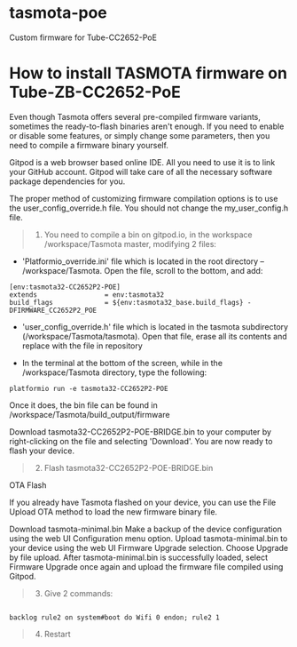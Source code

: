 # tasmota-poe
Custom firmware for Tube-CC2652-PoE

# How to install TASMOTA firmware on Tube-ZB-CC2652-PoE

Even though Tasmota offers several pre-compiled firmware variants, sometimes the ready-to-flash binaries aren't enough. If you need to enable or disable some features, or simply change some parameters, then you need to compile a firmware binary yourself.

Gitpod is a web browser based online IDE. All you need to use it is to link your GitHub account. Gitpod will take care of all the necessary software package dependencies for you.

The proper method of customizing firmware compilation options is to use the user_config_override.h file. You should not change the my_user_config.h file.

> 1. You need to compile a bin on gitpod.io, in the workspace /workspace/Tasmota master, modifying 2 files:

* 'Platformio_override.ini' file which is located in the root directory – /workspace/Tasmota. Open the file, scroll to the bottom, and add:
```
[env:tasmota32-CC2652P2-POE]
extends                 = env:tasmota32
build_flags             = ${env:tasmota32_base.build_flags} -DFIRMWARE_CC2652P2_POE
```


* 'user_config_override.h' file which is located in the tasmota subdirectory (/workspace/Tasmota/tasmota). Open that file, erase all its contents and replace with the file in repository

* In the terminal at the bottom of the screen, while in the /workspace/Tasmota directory, type the following:
```
platformio run -e tasmota32-CC2652P2-POE
```

Once it does, the bin file can be found in /workspace/Tasmota/build_output/firmware

Download tasmota32-CC2652P2-POE-BRIDGE.bin to your computer by right-clicking on the file and selecting 'Download'. You are now ready to flash your device.

> 2. Flash tasmota32-CC2652P2-POE-BRIDGE.bin

OTA Flash

If you already have Tasmota flashed on your device, you can use the File Upload OTA method to load the new firmware binary file.

Download tasmota-minimal.bin
Make a backup of the device configuration using the web UI Configuration menu option.
Upload tasmota-minimal.bin to your device using the web UI Firmware Upgrade selection. Choose Upgrade by file upload.
After tasmota-minimal.bin is successfully loaded, select Firmware Upgrade once again and upload the firmware file compiled using Gitpod.

> 3. Give 2 commands: 

```backlog rule1 on system#boot do TCPStart 8888 endon; rule1 1; template {"NAME":"Tube CC2652-PoE Bridge","GPIO":[1,1,1,1,1,5504,0,0,5536,1,1,1,5472,0,5600,0,0,0,0,5568,0,0,0,0,0,0,0,0,1,1,1,1,1,0,0,1],"FLAG":0,"BASE":1}; module 0
``` 

```backlog rule2 on system#boot do Wifi 0 endon; rule2 1``` 

> 4. Restart
